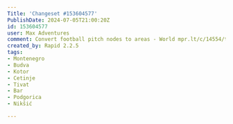 ```yaml
---
Title: 'Changeset #153604577'
PublishDate: 2024-07-05T21:00:20Z
id: 153604577
user: Max Adventures
comment: Convert football pitch nodes to areas - World mpr.lt/c/14554/t/234579092
created_by: Rapid 2.2.5
tags:
- Montenegro
- Budva
- Kotor
- Cetinje
- Tivat
- Bar
- Podgorica
- Nikšić

---
```


